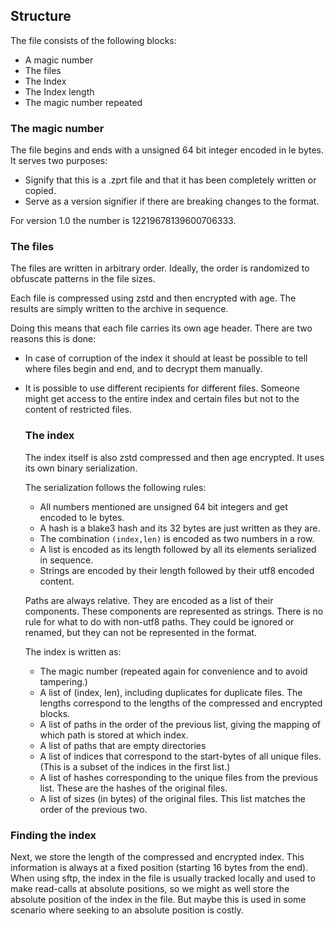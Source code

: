 ## Structure

The file consists of the following blocks:

- A magic number
- The files
- The Index
- The Index length
- The magic number repeated

### The magic number

The file begins and ends with a unsigned 64 bit integer encoded in le bytes. It
serves two purposes:

- Signify that this is a .zprt file and that it has been completely written or
  copied.
- Serve as a version signifier if there are breaking changes to the format.

For version 1.0 the number is 12219678139600706333.

### The files

The files are written in arbitrary order. Ideally, the order is randomized to
obfuscate patterns in the file sizes.

Each file is compressed using zstd and then encrypted with age. The results are
simply written to the archive in sequence.

Doing this means that each file carries its own age header. There are two
reasons this is done:

- In case of corruption of the index it should at least be possible to tell
  where files begin and end, and to decrypt them manually.

- It is possible to use different recipients for different files. Someone might get
  access to the entire index and certain files but not to the content of
  restricted files.

  ### The index

  The index itself is also zstd compressed and then age encrypted. It uses its
  own binary serialization.

  The serialization follows the following rules:

  - All numbers mentioned are unsigned 64 bit integers and get encoded to le
    bytes.
  - A hash is a blake3 hash and its 32 bytes are just written as they are.
  - The combination `(index,len)` is encoded as two numbers in a row.
  - A list is encoded as its length followed by all its elements serialized in
    sequence.
  - Strings are encoded by their length followed by their utf8 encoded content.

  Paths are always relative. They are encoded as a list of their components.
  These components are represented as strings. There is no rule for what to do
  with non-utf8 paths. They could be ignored or renamed, but they can not be
  represented in the format.

  The index is written as:

  - The magic number (repeated again for convenience and to avoid tampering.)
  - A list of (index, len), including duplicates for duplicate files. The
    lengths correspond to the lengths of the compressed and encrypted blocks.
  - A list of paths in the order of the previous list, giving the mapping of
    which path is stored at which index.
  - A list of paths that are empty directories
  - A list of indices that correspond to the start-bytes of all unique files.
    (This is a subset of the indices in the first list.)
  - A list of hashes corresponding to the unique files from the previous list.
    These are the hashes of the original files.
  - A list of sizes (in bytes) of the original files. This list matches the
    order of the previous two.

### Finding the index

Next, we store the length of the compressed and encrypted index. This
information is always at a fixed position (starting 16 bytes from the end). When
using sftp, the index in the file is usually tracked locally and used to make
read-calls at absolute positions, so we might as well store the absolute
position of the index in the file. But maybe this is used in some scenario where
seeking to an absolute position is costly.
